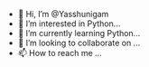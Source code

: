 - 👋 Hi, I’m @Yasshunigam
- 👀 I’m interested in Python...
- 🌱 I’m currently learning Python...
- 💞️ I’m looking to collaborate on ...
- 📫 How to reach me ...

<!---
Yasshunigam/Yasshunigam is a ✨ special ✨ repository because its `README.md` (this file) appears on your GitHub profile.
You can click the Preview link to take a look at your changes.
--->
